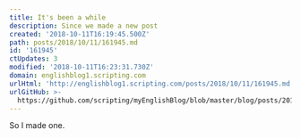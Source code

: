 ```yaml
---
title: It's been a while
description: Since we made a new post
created: '2018-10-11T16:19:45.500Z'
path: posts/2018/10/11/161945.md
id: '161945'
ctUpdates: 3
modified: '2018-10-11T16:23:31.730Z'
domain: englishblog1.scripting.com
urlHtml: 'http://englishblog1.scripting.com/posts/2018/10/11/161945.md'
urlGitHub: >-
  https://github.com/scripting/myEnglishBlog/blob/master/blog/posts/2018/10/11/161945.md
---
```

So I made one.